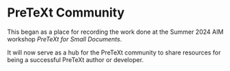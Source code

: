 # PreTeXt Community

This began as a place for recording the work done at the Summer 2024 AIM workshop *PreTeXt for Small Documents*.

It will now serve as a hub for the PreTeXt community to share resources for being a successful PreTeXt author or developer.
